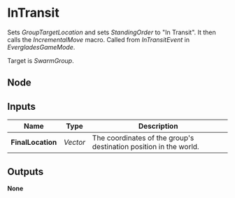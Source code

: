 # InTransit
Sets *GroupTargetLocation* and sets *StandingOrder* to "In Transit". It then
calls the *IncrementalMove* macro. Called from *InTransitEvent* in *EvergladesGameMode*.  

Target is *SwarmGroup*.  

## Node

## Inputs
|Name               |Type       |Description                                                        |
|-------------------|-----------|-------------------------------------------------------------------|
|**FinalLocation**  |*Vector*   |The coordinates of the group's destination position in the world.  |

## Outputs
**None**